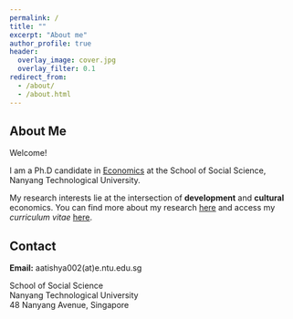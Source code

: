 ```yaml
---
permalink: /
title: ""
excerpt: "About me"
author_profile: true
header:
  overlay_image: cover.jpg
  overlay_filter: 0.1
redirect_from: 
  - /about/
  - /about.html
---
```



## About Me
Welcome! 

I am a Ph.D candidate in [Economics](https://www.ntu.edu.sg/sss/economics) at the School of Social Science, Nanyang Technological University. 

My research interests lie at the intersection of **development** and **cultural** economics. You can find more about my research [here](research) and access my *curriculum vitae* [here](cv). 

## Contact
**Email:** aatishya002(at)e.ntu.edu.sg

School of Social Science  
Nanyang Technological University  
48 Nanyang Avenue, Singapore  



